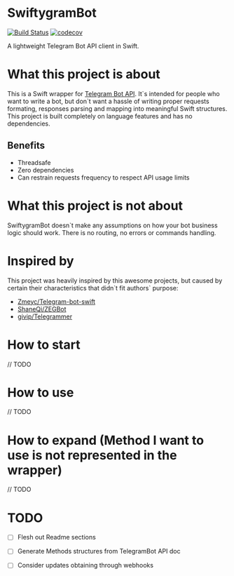# SwiftygramBot
[![Build Status](https://travis-ci.org/Zababako/swiftygram.svg?branch=master)](https://travis-ci.org/Zababako/swiftygram) [![codecov](https://codecov.io/gh/zapko/swiftygram/branch/master/graph/badge.svg)](https://codecov.io/gh/zapko/swiftygram)

A lightweight Telegram Bot API client in Swift.


# What this project is about

This is a Swift wrapper for [Telegram Bot API](https://core.telegram.org/bots/api). 
It\`s intended for people who want to write a bot, but don\`t want a hassle of writing
proper requests formating, responses parsing and mapping into meaningful Swift structures. 
This project is built completely on language features and has no dependencies. 

## Benefits

- Threadsafe
- Zero dependencies
- Can restrain requests frequency to respect API usage limits


# What this project is not about

SwiftygramBot doesn\`t make any assumptions on how your bot business logic should work. 
There is no routing, no errors or commands handling.


# Inspired by

This project was heavily inspired by this awesome projects, but caused by certain 
their characteristics that didn\`t fit authors\` purpose: 
- [Zmeyc/Telegram-bot-swift](https://github.com/zmeyc/telegram-bot-swift)
- [ShaneQi/ZEGBot](https://github.com/ShaneQi/ZEGBot)
- [givip/Telegrammer](https://github.com/givip/Telegrammer)


# How to start

// TODO

# How to use

// TODO

# How to expand (Method I want to use is not represented in the wrapper)

// TODO

# TODO

- [ ] Flesh out Readme sections
- [ ] Generate Methods structures from TelegramBot API doc
- [ ] Consider updates obtaining through webhooks 





